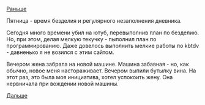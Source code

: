 [Раньше](2018.05.17.md)

Пятница - время безделия и регулярного незаполнения дневника.

Сегодня много времени убил на ютуб, перевыполнив план по безделию.
Но, при этом, делая мелкую текучку - пыполнил план по программированию. Даже довелось выполнить мелкие работы по kbtdv - давненько я не возился с этим сайтом.

Вечером жена забрала на новой машине. Машина забавная - но, как обычно, новое меня настораживает.
Вечером выпили бутылку вина. На этот раз, это была моя инициатива, хотел успокоить жену. Она нервничала при вождении новой машины.

[Дальше](2018.05.19.md)